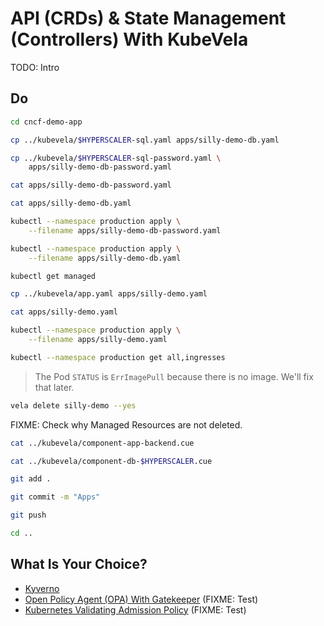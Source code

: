 # API (CRDs) & State Management (Controllers) With KubeVela

TODO: Intro

## Do

```sh
cd cncf-demo-app

cp ../kubevela/$HYPERSCALER-sql.yaml apps/silly-demo-db.yaml

cp ../kubevela/$HYPERSCALER-sql-password.yaml \
    apps/silly-demo-db-password.yaml

cat apps/silly-demo-db-password.yaml

cat apps/silly-demo-db.yaml

kubectl --namespace production apply \
    --filename apps/silly-demo-db-password.yaml

kubectl --namespace production apply \
    --filename apps/silly-demo-db.yaml

kubectl get managed

cp ../kubevela/app.yaml apps/silly-demo.yaml

cat apps/silly-demo.yaml

kubectl --namespace production apply \
    --filename apps/silly-demo.yaml

kubectl --namespace production get all,ingresses
```

> The Pod `STATUS` is `ErrImagePull` because there is no image. We'll fix that later.

```sh
vela delete silly-demo --yes
```

FIXME: Check why Managed Resources are not deleted.

```sh
cat ../kubevela/component-app-backend.cue

cat ../kubevela/component-db-$HYPERSCALER.cue

git add .

git commit -m "Apps"

git push

cd ..
```

## What Is Your Choice?

* [Kyverno](../policies-idp/kubecon-london-kyverno.md)
* [Open Policy Agent (OPA) With Gatekeeper](../policies-idp/kubecon-london-gatekeeper.md) (FIXME: Test)
* [Kubernetes Validating Admission Policy](../policies-idp/kubecon-london-vap.md) (FIXME: Test)
